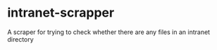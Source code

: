 intranet-scrapper
=================

A scraper for trying to check whether there are any files in an intranet directory
